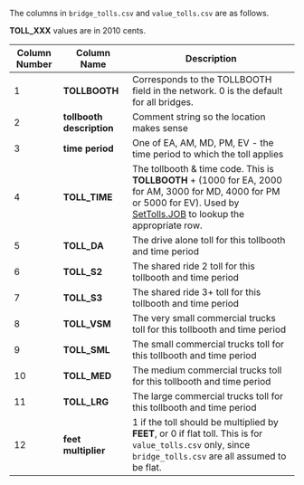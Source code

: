 
The columns in `bridge_tolls.csv` and `value_tolls.csv` are as follows.

**TOLL_XXX** values are in 2010 cents.

 Column Number | Column Name | Description
 --------------|-------------|-------------
  1 | **TOLLBOOTH** | Corresponds to the TOLLBOOTH field in the network. 0 is the default for all bridges.
  2 | **tollbooth description** | Comment string so the location makes sense
  3 | **time period** | One of EA, AM, MD, PM, EV - the time period to which the toll applies
  4 | **TOLL_TIME** | The tollbooth & time code. This is **TOLLBOOTH** + (1000 for EA, 2000 for AM, 3000 for MD, 4000 for PM or 5000 for EV). Used by [SetTolls.JOB](https://github.com/MetropolitanTransportationCommission/travel-model-two/blob/master/model-files/scripts/preprocess/SetTolls.JOB) to lookup the appropriate row.
  5 | **TOLL_DA** | The drive alone toll for this tollbooth and time period
  6 | **TOLL_S2** | The shared ride 2 toll for this tollbooth and time period
  7 | **TOLL_S3** | The shared ride 3+ toll for this tollbooth and time period
  8 | **TOLL_VSM** | The very small commercial trucks toll for this tollbooth and time period
  9 | **TOLL_SML** | The small commercial trucks toll for this tollbooth and time period
 10 | **TOLL_MED** | The medium commercial trucks toll for this tollbooth and time period
 11 | **TOLL_LRG** | The large commercial trucks toll for this tollbooth and time period
 12 | **feet multiplier** | 1 if the toll should be multiplied by **FEET**, or 0 if flat toll.  This is for `value_tolls.csv` only, since `bridge_tolls.csv` are all assumed to be flat.

